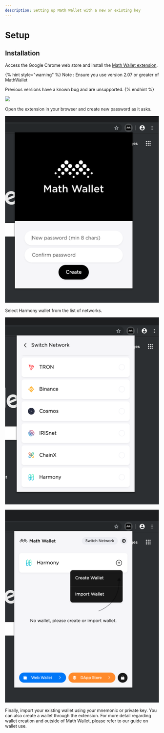```yaml
---
description: Setting up Math Wallet with a new or existing key
---
```


# Setup

## Installation

Access the Google Chrome web store and install the [Math Wallet extension](https://chrome.google.com/webstore/detail/math-wallet/afbcbjpbpfadlkmhmclhkeeodmamcflc?hl=en).

{% hint style="warning" %}
Note : Ensure you use version 2.07 or greater of MathWallet

Previous versions have a known bug and are unsupported.
{% endhint %}

![](../../../.gitbook/assets/screen-shot-2019-09-17-at-4.26.02-pm.png)

Open the extension in your browser and create new password as it asks.

![](../../../.gitbook/assets/screen-shot-2019-09-18-at-10.24.57-am.png)

Select Harmony wallet from the list of networks.

![](../../../.gitbook/assets/screen-shot-2019-09-18-at-10.55.37-am.png)

![](../../../.gitbook/assets/screen-shot-2019-09-18-at-1.40.56-pm.png)

Finally, import your existing wallet using your mnemonic or private key. You can also create a wallet through the extension. For more detail regarding wallet creation and outside of Math Wallet, please refer to our guide on wallet use.

